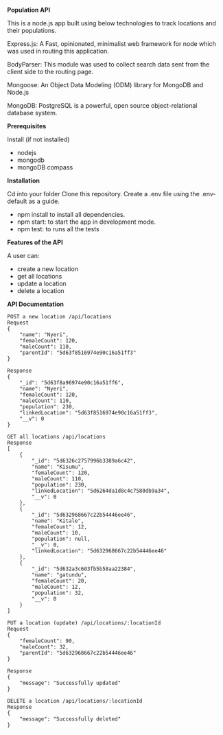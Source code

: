**Population API**

This is a node.js app built using below technologies to track locations and their populations.

Express.js: A Fast, opinionated, minimalist web framework for node which was used in routing this application.

BodyParser: This module was used to collect search data sent from the client side to the routing page.

Mongoose: An Object Data Modeling (ODM) library for MongoDB and Node.js

MongoDB: PostgreSQL is a powerful, open source object-relational database system.

**Prerequisites**

Install (if not installed)

- nodejs
- mongodb
- mongoDB compass

**Installation**

Cd into your folder
Clone this repository.
Create a .env file using the .env-default as a guide.
- npm install to install all dependencies.
- npm start: to start the app in development mode.
- npm test: to runs all the tests

**Features of the API**

A user can:

- create a new location
- get all locations
- update a location
- delete a location

**API Documentation**
```
POST a new location /api/locations
Request
{
	"name": "Nyeri",
	"femaleCount": 120,
	"maleCount": 110,
	"parentId": "5d63f8516974e90c16a51ff3"
}

Response
{
    "_id": "5d63f8a96974e90c16a51ff6",
    "name": "Nyeri",
    "femaleCount": 120,
    "maleCount": 110,
    "population": 230,
    "linkedLocation": "5d63f8516974e90c16a51ff3",
    "__v": 0
}

GET all locations /api/locations
Response
[
    {
        "_id": "5d6326c2757996b3389a6c42",
        "name": "Kisumu",
        "femaleCount": 120,
        "maleCount": 110,
        "population": 230,
        "linkedLocation": "5d6264da1d8c4c7580db9a34",
        "__v": 0
    },
    {
        "_id": "5d632968667c22b54446ee46",
        "name": "Kitale",
        "femaleCount": 12,
        "maleCount": 10,
        "population": null,
        "__v": 0,
        "linkedLocation": "5d632968667c22b54446ee46"
    },
    {
        "_id": "5d632a3c603fb5b58aa22384",
        "name": "gatundu",
        "femaleCount": 20,
        "maleCount": 12,
        "population": 32,
        "__v": 0
    }
]

PUT a location (update) /api/locations/:locationId
Request
{
	"femaleCount": 90,
	"maleCount": 32,
	"parentId": "5d632968667c22b54446ee46"
}

Response
{
    "message": "Successfully updated"
}

DELETE a location /api/locations/:locationId
Response
{
    "message": "Successfully deleted"
}
```
